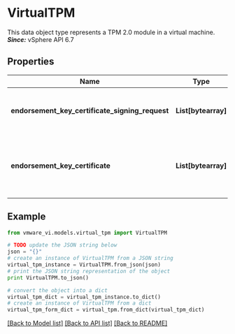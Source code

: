 # VirtualTPM

This data object type represents a TPM 2.0 module in a virtual machine.  ***Since:*** vSphere API 6.7 

## Properties
Name | Type | Description | Notes
------------ | ------------- | ------------- | -------------
**endorsement_key_certificate_signing_request** | **List[bytearray]** | Endorsement Key Certificate Signing Request in DER format.  There may be more than one - one for RSA 2048, one for ECC NIST P256, and any number of other signing requests for other algorithms.  ***Since:*** vSphere API 6.7  | [optional] 
**endorsement_key_certificate** | **List[bytearray]** | Endorsement Key Certificate in DER format.  There may be more than one. Indices in this array do not match indices in *VirtualTPM.endorsementKeyCertificateSigningRequest* array, entries must be matched by comparing fields in DER data between certificate signing requests and certificates.  ***Since:*** vSphere API 6.7  | [optional] 

## Example

```python
from vmware_vi.models.virtual_tpm import VirtualTPM

# TODO update the JSON string below
json = "{}"
# create an instance of VirtualTPM from a JSON string
virtual_tpm_instance = VirtualTPM.from_json(json)
# print the JSON string representation of the object
print VirtualTPM.to_json()

# convert the object into a dict
virtual_tpm_dict = virtual_tpm_instance.to_dict()
# create an instance of VirtualTPM from a dict
virtual_tpm_form_dict = virtual_tpm.from_dict(virtual_tpm_dict)
```
[[Back to Model list]](../README.md#documentation-for-models) [[Back to API list]](../README.md#documentation-for-api-endpoints) [[Back to README]](../README.md)


